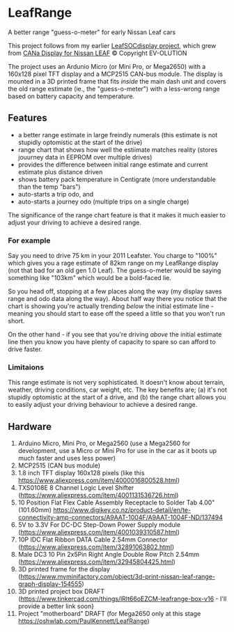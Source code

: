 # LeafRange
A better range "guess-o-meter" for early Nissan Leaf cars

This project follows from my earlier [LeafSOCdisplay project](https://github.com/PaulKennett/LeafSOCdisplay), which grew from [CANa Display for Nissan LEAF](https://ev-olution.yolasite.com/CANa.php) © Copyright EV-OLUTION

The project uses an Ardunio Micro (or Mini Pro, or Mega2650) with a 160x128 pixel TFT display and a MCP2515 CAN-bus module. The display is mounted in a 3D printed frame that fits *inside* the main dash unit and covers the old range estimate (ie., the "guess-o-meter") with a less-wrong range based on battery capacity and temperature.

## Features

* a better range estimate in large freindly numerals (this estimate is not stupidly optomistic at the start of the drive)
* range chart that shows how well the estiimate matches reality (stores jouurney data in EEPROM over multiple drives)
* provides the difference between initial range estimate and current estimate plus distance driven
* shows battery pack temperature in Centigrate (more understandable than the temp "bars") 
* auto-starts a trip odo, and
* auto-starts a journey odo (multiple trips on a single charge)

The significance of the range chart feature is that it makes it much easier to adjust your driving to achieve a desired range.

### For example
Say you need to drive 75 km in your 2011 Leafster. You charge to "100%" which gives you a rage estimate of 82km range on my LeafRange display (not that bad for an old gen 1.0 Leaf). The guess-o-meter would be saying something like "103km" which would be a bold-faced lie. 

So you head off, stopping at a few places along the way (my display saves range and odo data along the way). About half way there you notice that the chart is showing you're actually trending _below_ the initial estimate line - meaning you should start to ease off the speed a little so that you won't run short. 

On the other hand - if you see that you're driving _above_ the initial estimate line then you know you have plenty of capacity to spare so can afford to drive faster.

### Limitaions

This range estimate is not very sophisticated. It doesn't know about terrain, weather, driving conditions, car weight, etc. The key benefits are; (a) it's not stupidly optomistic at the start of a drive, and (b) the range chart allows you to easily adjust your driving behaviour to achieve a desired range.

## Hardware

1. Arduino Micro, Mini Pro, or Mega2560 (use a Mega2560 for development, use a Micro or Mini Pro for use in the car as it boots up much faster and uses less power)
2. MCP2515 (CAN bus module)
3. 1.8 inch TFT display 160x128 pixels (like this https://www.aliexpress.com/item/4000016800528.html)
4. TXS0108E 8 Channel Logic Level Shifter (https://www.aliexpress.com/item/4001131536726.html)
5. 10 Position Flat Flex Cable Assembly Receptacle to Solder Tab 4.00" (101.60mm) https://www.digikey.co.nz/product-detail/en/te-connectivity-amp-connectors/A9AAT-1004F/A9AAT-1004F-ND/137494
6. 5V to 3.3V For DC-DC Step-Down Power Supply module (https://www.aliexpress.com/item/4001039310587.html)
7. 10P IDC Flat Ribbon DATA Cable 2.54mm Connector (https://www.aliexpress.com/item/32891063802.html)
8. Male DC3 10 Pin 2x5Pin Right Angle Double Row Pitch 2.54mm (https://www.aliexpress.com/item/32945804425.html)
9. 3D printed frame for the display (https://www.myminifactory.com/object/3d-print-nissan-leaf-range-graph-display-154555)
10. 3D printed project box DRAFT (https://www.tinkercad.com/things/lRlt66oEZCM-leafrange-box-v16 - I'll provide a better link soon}
11. Project "motherboard" DRAFT (for Mega2650 only at this stage https://oshwlab.com/PaulKennett/LeafRange)
